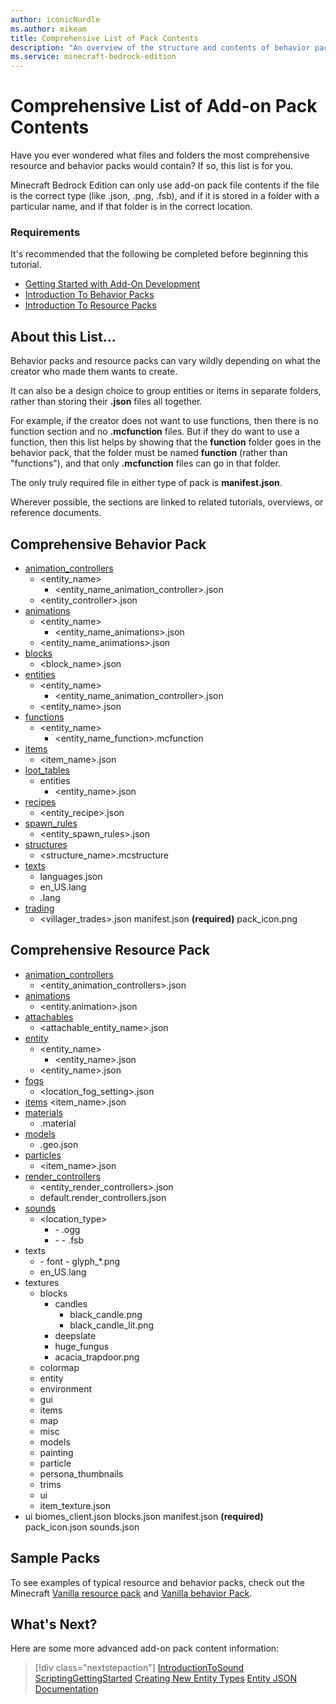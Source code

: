 ```yaml
---
author: iconicNurdle
ms.author: mikeam
title: Comprehensive List of Pack Contents
description: "An overview of the structure and contents of behavior packs and resource packs"
ms.service: minecraft-bedrock-edition
---
```


# Comprehensive List of Add-on Pack Contents

Have you ever wondered what files and folders the most comprehensive resource and behavior packs would contain? If so, this list is for you.

Minecraft Bedrock Edition can only use add-on pack file contents if the file is the correct type (like .json, .png, .fsb), and if it is stored in a folder with a particular name, and if that folder is in the correct location.

### Requirements

It's recommended that the following be completed before beginning this tutorial.

- [Getting Started with Add-On Development](GettingStarted.md)
- [Introduction To Behavior Packs](BehaviorPack.md)
- [Introduction To Resource Packs](ResourcePack.md)

## About this List...

Behavior packs and resource packs can vary wildly depending on what the creator who made them wants to create.

It can also be a design choice to group entities or items in separate folders, rather than storing their **.json** files all together.

For example, if the creator does not want to use functions, then there is no function section and no **.mcfunction** files. But if they do want to use a function, then this list helps by showing that the **function** folder goes in the behavior pack, that the folder must be named **function** (rather than "functions"), and that only **.mcfunction** files can go in that folder.

The only truly required file in either type of pack is **manifest.json**.

Wherever possible, the sections are linked to related tutorials, overviews, or reference documents.

## Comprehensive Behavior Pack

- [animation_controllers](../Reference/Content/AnimationsReference/Examples/AnimationController.md)
    - <entity_name>
        - <entity_name_animation_controller>.json
    - <entity_controller>.json
- [animations](../Reference/Content/AnimationsReference/Examples/AnimationGettingStarted.md)
    - <entity_name>
        - <entity_name_animations>.json
    - <entity_name_animations>.json
- [blocks](AddCustomDieBlock.md)
    - <block_name>.json
- [entities]()
    - <entity_name>
        - <entity_name_animation_controller>.json
    - <entity_name>.json
- [functions](FunctionsIntroduction.md)
    - <entity_name>
        - <entity_name_function>.mcfunction
- [items](AddCustomItems.md)
    - <item_name>.json
- [loot_tables](IntroductionToLootTables.md)
    - entities
        - <entity_name>.json
- [recipes](../Reference/Content/RecipeReference/Examples/RecipeDefinitions/RecipeIntroduction.md)
    - <entity_recipe>.json
- [spawn_rules](../Reference/Content/EntityReference/Examples/ClientEntityDocumentation/DataDrivenSpawning.md)
    - <entity_spawn_rules>.json
- [structures](../Reference/Content/FeaturesReference/Examples/Features/minecraftStructure_template_feature.md)
    - <structure_name>.mcstructure
- [texts](PreparingRawTextForLocalization.md)
    - languages.json
    - en_US.lang
    - <language>.lang
- [trading](LootAndTradeTableFunctions.md)
    - <villager_trades>.json
manifest.json **(required)**
pack_icon.png

## Comprehensive Resource Pack

- [animation_controllers](../Reference/Content/EntityReference/Examples/ClientEntityDocumentation/ClientEntityDocumentationIntroduction#animation_controllers.md)
    - <entity_animation_controllers>.json
- [animations](../Reference/Content/EntityReference/Examples/ClientEntityDocumentation/ClientEntityDocumentationIntroduction#animations.md)
    - <entity.animation>.json
- [attachables](../Reference/Content/EntityReference/Examples/ClientEntityDocumentation/ClientEntityDocumentationIntroduction#enable_attachables.md)
    - <attachable_entity_name>.json
- [entity](IntroductionToAddEntity.md)
    - <entity_name>
        - <entity_name>.json
    - <entity_name>.json
- [fogs](FogInResourcePacks.md)
    - <location_fog_setting>.json
- [items](AddCustomItems.md)
    <item_name>.json
- [materials](IntroductionToAddEntity#materials.md)
    - <entity>.material
- [models](EntityModelingAndAnimation#entity-modeling-and-animation.md)
    - <entity>.geo.json
- [particles](../Reference/Content/ParticlesReference/ParticlesIntroduction.md)
    - <item_name>.json
- [render_controllers](../Reference/Content/AnimationsReference/Examples/AnimationRenderController.md)
    - <entity_render_controllers>.json
    - default.render_controllers.json
- [sounds](IntroductionToSound.md)
    - <location_type>
        - <location1>
            - <location*>.ogg
        - <location2>
            - <location*>
                - <sound*>.fsb
- texts
    - <language>
        - font
            - glyph_*.png
    - en_US.lang
- textures
    - blocks
        - candles
            - black_candle.png
            - black_candle_lit.png
        - deepslate
        - huge_fungus
        - acacia_trapdoor.png
    - colormap
    - entity
    - environment
    - gui
    - items
    - map
    - misc
    - models
    - painting
    - particle
    - persona_thumbnails
    - trims
    - ui
    - item_texture.json
- ui
biomes_client.json
blocks.json
manifest.json **(required)**
pack_icon.json
sounds.json

## Sample Packs

To see examples of typical resource and behavior packs, check out the Minecraft [Vanilla resource pack](https://aka.ms/resourcepacktemplate) and [Vanilla behavior Pack](https://aka.ms/behaviorpacktemplate).

## What's Next?

Here are some more advanced add-on pack content information:

> [!div class="nextstepaction"]
> [IntroductionToSound](IntroductionToSound.md)
> [ScriptingGettingStarted](ScriptingGettingStarted.md)
> [Creating New Entity Types](introductiontoaddentity.md)
> [Entity JSON Documentation](../Reference/Content/EntityReference/index.yml)

